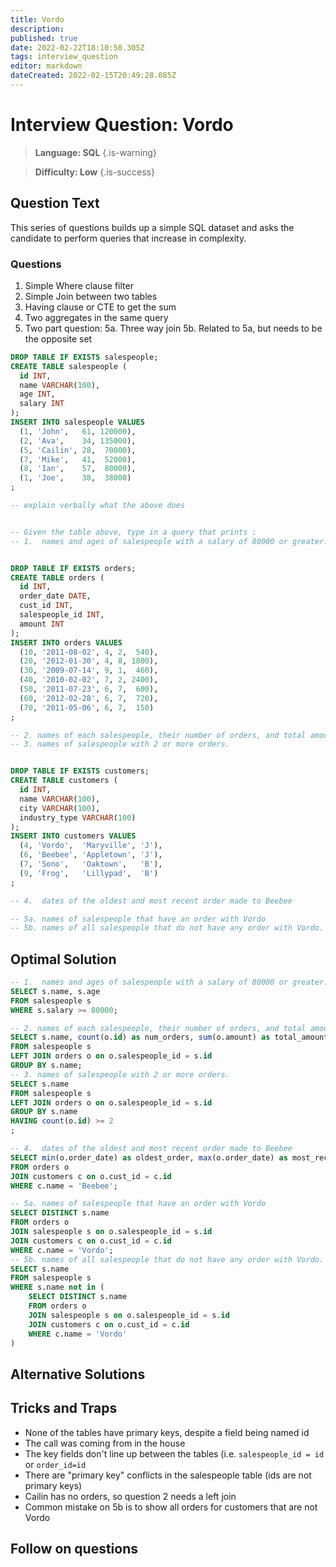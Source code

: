 ```yaml
---
title: Vordo
description: 
published: true
date: 2022-02-22T18:10:50.305Z
tags: interview_question
editor: markdown
dateCreated: 2022-02-15T20:49:28.085Z
---
```


# Interview Question: Vordo
> **Language: SQL**
{.is-warning}

> **Difficulty: Low**
{.is-success}

## Question Text
This series of questions builds up a simple SQL dataset and asks
the candidate to perform queries that increase in complexity.

### Questions
1. Simple Where clause filter
1. Simple Join between two tables
1. Having clause or CTE to get the sum
1. Two aggregates in the same query
5. Two part question:
5a. Three way join
5b. Related to 5a, but needs to be the opposite set


```sql
DROP TABLE IF EXISTS salespeople;
CREATE TABLE salespeople (
  id INT,
  name VARCHAR(100),
  age INT,
  salary INT
);
INSERT INTO salespeople VALUES
  (1, 'John',   61, 120000),
  (2, 'Ava',    34, 135000),
  (5, 'Cailin', 28,  70000),
  (7, 'Mike',   41,  52000),
  (8, 'Ian',    57,  80000),
  (1, 'Joe',    38,  38000)
;

-- explain verbally what the above does


-- Given the table above, type in a query that prints :
-- 1.  names and ages of salespeople with a salary of 80000 or greater.


DROP TABLE IF EXISTS orders;
CREATE TABLE orders (
  id INT,
  order_date DATE,
  cust_id INT,
  salespeople_id INT,
  amount INT
);
INSERT INTO orders VALUES
  (10, '2011-08-02', 4, 2,  540),
  (20, '2012-01-30', 4, 8, 1800),
  (30, '2009-07-14', 9, 1,  460),
  (40, '2010-02-02', 7, 2, 2400),
  (50, '2011-07-23', 6, 7,  600),
  (60, '2012-02-28', 6, 7,  720),
  (70, '2011-05-06', 6, 7,  150)
;

-- 2. names of each salespeople, their number of orders, and total amount
-- 3. names of salespeople with 2 or more orders.


DROP TABLE IF EXISTS customers;
CREATE TABLE customers (
  id INT,
  name VARCHAR(100),
  city VARCHAR(100),
  industry_type VARCHAR(100)
);
INSERT INTO customers VALUES
  (4, 'Vordo',  'Maryville', 'J'),
  (6, 'Beebee', 'Appletown', 'J'),
  (7, 'Sono',   'Oaktown',   'B'),
  (9, 'Frog',   'Lillypad',  'B')
;

-- 4.  dates of the oldest and most recent order made to Beebee

-- 5a. names of salespeople that have an order with Vordo
-- 5b. names of all salespeople that do not have any order with Vordo.
```

## Optimal Solution

```sql
-- 1.  names and ages of salespeople with a salary of 80000 or greater.
SELECT s.name, s.age 
FROM salespeople s
WHERE s.salary >= 80000;
```
```sql
-- 2. names of each salespeople, their number of orders, and total amount
SELECT s.name, count(o.id) as num_orders, sum(o.amount) as total_amount
FROM salespeople s
LEFT JOIN orders o on o.salespeople_id = s.id
GROUP BY s.name;
-- 3. names of salespeople with 2 or more orders.
SELECT s.name
FROM salespeople s
LEFT JOIN orders o on o.salespeople_id = s.id
GROUP BY s.name
HAVING count(o.id) >= 2
;

```
```sql
-- 4.  dates of the oldest and most recent order made to Beebee
SELECT min(o.order_date) as oldest_order, max(o.order_date) as most_recent_order
FROM orders o
JOIN customers c on o.cust_id = c.id
WHERE c.name = 'Beebee';

-- 5a. names of salespeople that have an order with Vordo
SELECT DISTINCT s.name
FROM orders o 
JOIN salespeople s on o.salespeople_id = s.id
JOIN customers c on o.cust_id = c.id
WHERE c.name = 'Vordo';
-- 5b. names of all salespeople that do not have any order with Vordo.
SELECT s.name
FROM salespeople s
WHERE s.name not in (
    SELECT DISTINCT s.name
    FROM orders o 
    JOIN salespeople s on o.salespeople_id = s.id
    JOIN customers c on o.cust_id = c.id
    WHERE c.name = 'Vordo'
)
```
## Alternative Solutions

## Tricks and Traps
* None of the tables have primary keys, despite a field being named id
* The call was coming from in the house
* The key fields don't line up between the tables (i.e. `salespeople_id = id` or `order_id=id`
* There are "primary key" conflicts in the salespeople table (ids are not primary keys)
* Cailin has no orders, so question 2 needs a left join
* Common mistake on 5b is to show all orders for customers that are not Vordo


## Follow on questions

